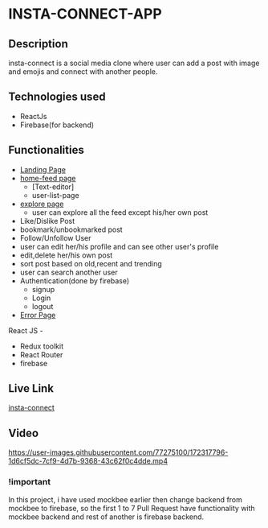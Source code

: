 # INSTA-CONNECT-APP


 ## Description
 
 insta-connect is a social media clone where user can add a post with image and emojis and connect with another people.
 
 ## Technologies used

* ReactJs
* Firebase(for backend)

## Functionalities 

* [Landing Page](https://insta-connect-by-mariayasada.netlify.app/)
* [home-feed page](https://insta-connect-by-mariayasada.netlify.app/home)
     * [Text-editor]
     * user-list-page
* [explore page](https://insta-connect-by-mariayasada.netlify.app/explore) 
   * user can explore all the feed except his/her own post
* Like/Dislike Post
* bookmark/unbookmarked post
* Follow/Unfollow User
* user can edit her/his profile and can see other user's profile
* edit,delete her/his own post
* sort post based on old,recent and trending
* user can search another user
* Authentication(done by firebase)
    * signup
    * Login
    * logout 
* [Error Page](https://insta-connect-by-mariayasada.netlify.app/hom)

React JS -

- Redux toolkit
- React Router
- firebase


## Live Link
[insta-connect](https://insta-connect-by-mariayasada.netlify.app/)

## Video

https://user-images.githubusercontent.com/77275100/172317796-1d6cf5dc-7cf9-4d7b-9368-43c62f0c4dde.mp4

### !important
In this project, i have used mockbee earlier then change backend from mockbee to firebase, so the first 1 to 7 Pull Request have functionality with mockbee backend and rest of another is firebase backend.



